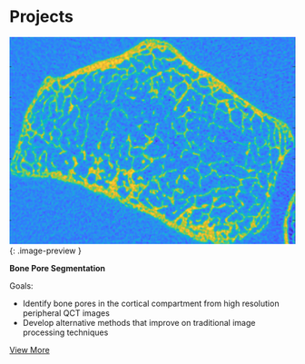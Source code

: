 # Projects
  
![Example Image](/assets/images/raw_image1_crop.png){: .image-preview }

**Bone Pore Segmentation**

Goals: 
* Identify bone pores in the cortical compartment from high resolution peripheral QCT images
* Develop alternative methods that improve on traditional image processing techniques

[View More](/projects/bone-pore-segmentation.md)
